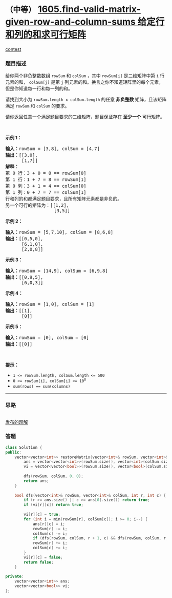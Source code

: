 # `（中等）` [1605.find-valid-matrix-given-row-and-column-sums 给定行和列的和求可行矩阵](https://leetcode-cn.com/problems/find-valid-matrix-given-row-and-column-sums/)

[contest](https://leetcode-cn.com/contest/biweekly-contest-36/problems/find-valid-matrix-given-row-and-column-sums/)

### 题目描述
<p>给你两个非负整数数组&nbsp;<code>rowSum</code> 和&nbsp;<code>colSum</code>&nbsp;，其中&nbsp;<code>rowSum[i]</code>&nbsp;是二维矩阵中第 <code>i</code>&nbsp;行元素的和， <code>colSum[j]</code>&nbsp;是第 <code>j</code>&nbsp;列元素的和。换言之你不知道矩阵里的每个元素，但是你知道每一行和每一列的和。</p>

<p>请找到大小为&nbsp;<code>rowSum.length x colSum.length</code>&nbsp;的任意 <strong>非负整数</strong>&nbsp;矩阵，且该矩阵满足&nbsp;<code>rowSum</code> 和&nbsp;<code>colSum</code>&nbsp;的要求。</p>

<p>请你返回任意一个满足题目要求的二维矩阵，题目保证存在 <strong>至少一个</strong>&nbsp;可行矩阵。</p>

<p>&nbsp;</p>

<p><strong>示例 1：</strong></p>

<pre><strong>输入：</strong>rowSum = [3,8], colSum = [4,7]
<strong>输出：</strong>[[3,0],
      [1,7]]
<strong>解释：</strong>
第 0 行：3 + 0 = 0 == rowSum[0]
第 1 行：1 + 7 = 8 == rowSum[1]
第 0 列：3 + 1 = 4 == colSum[0]
第 1 列：0 + 7 = 7 == colSum[1]
行和列的和都满足题目要求，且所有矩阵元素都是非负的。
另一个可行的矩阵为：[[1,2],
                  [3,5]]
</pre>

<p><strong>示例 2：</strong></p>

<pre><strong>输入：</strong>rowSum = [5,7,10], colSum = [8,6,8]
<strong>输出：</strong>[[0,5,0],
      [6,1,0],
      [2,0,8]]
</pre>

<p><strong>示例 3：</strong></p>

<pre><strong>输入：</strong>rowSum = [14,9], colSum = [6,9,8]
<strong>输出：</strong>[[0,9,5],
      [6,0,3]]
</pre>

<p><strong>示例 4：</strong></p>

<pre><strong>输入：</strong>rowSum = [1,0], colSum = [1]
<strong>输出：</strong>[[1],
      [0]]
</pre>

<p><strong>示例 5：</strong></p>

<pre><strong>输入：</strong>rowSum = [0], colSum = [0]
<strong>输出：</strong>[[0]]
</pre>

<p>&nbsp;</p>

<p><strong>提示：</strong></p>

<ul>
	<li><code>1 &lt;= rowSum.length, colSum.length &lt;= 500</code></li>
	<li><code>0 &lt;= rowSum[i], colSum[i] &lt;= 10<sup>8</sup></code></li>
	<li><code>sum(rows) == sum(columns)</code></li>
</ul>


---
### 思路
```
```

[发布的题解](https://leetcode-cn.com/problems/find-valid-matrix-given-row-and-column-sums/solution/find-valid-matrix-by-ikaruga/)

### 答题
``` C++
class Solution {
public:
    vector<vector<int>> restoreMatrix(vector<int>& rowSum, vector<int>& colSum) {
        ans = vector<vector<int>>(rowSum.size(), vector<int>(colSum.size(), 0));
        vi = vector<vector<bool>>(rowSum.size(), vector<bool>(colSum.size(), false));
        
        dfs(rowSum, colSum, 0, 0);
        return ans;
    }
    
    bool dfs(vector<int>& rowSum, vector<int>& colSum, int r, int c) {
        if (r >= ans.size() || c >= ans[0].size()) return true;
        if (vi[r][c]) return true;
        
        vi[r][c] = true;
        for (int i = min(rowSum[r], colSum[c]); i >= 0; i--) {
            ans[r][c] = i;
            rowSum[r] -= i;
            colSum[c] -= i;
            if (dfs(rowSum, colSum, r + 1, c) && dfs(rowSum, colSum, r, c + 1)) return true;
            rowSum[r] += i;
            colSum[c] += i;
        }
        vi[r][c] = false;
        return false;
    }
    
private:
    vector<vector<int>> ans;
    vector<vector<bool>> vi;
};
```




